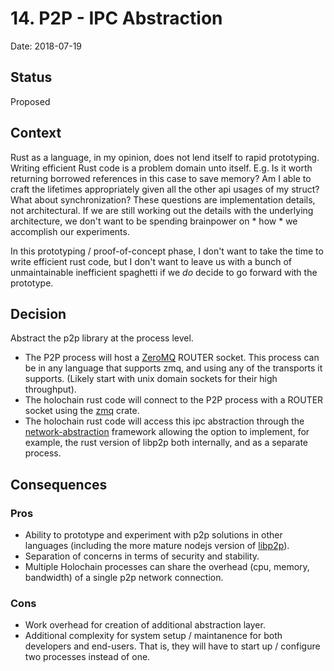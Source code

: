 # 14. P2P - IPC Abstraction

Date: 2018-07-19

## Status

Proposed

## Context

Rust as a language, in my opinion, does not lend itself to rapid prototyping. Writing efficient Rust code is a problem domain unto itself. E.g. Is it worth returning borrowed references in this case to save memory? Am I able to craft the lifetimes appropriately given all the other api usages of my struct? What about synchronization? These questions are implementation details, not architectural. If we are still working out the details with the underlying architecture, we don't want to be spending brainpower on * how * we accomplish our experiments.

In this prototyping / proof-of-concept phase, I don't want to take the time to write efficient rust code, but I don't want to leave us with a bunch of unmaintainable inefficient spaghetti if we *do* decide to go forward with the prototype.

## Decision

Abstract the p2p library at the process level.

- The P2P process will host a [ZeroMQ](http://zeromq.org/) ROUTER socket. This process can be in any language that supports zmq, and using any of the transports it supports. (Likely start with unix domain sockets for their high throughput).
- The holochain rust code will connect to the P2P process with a ROUTER socket using the [zmq](https://crates.io/crates/zmq) crate.
- The holochain rust code will access this ipc abstraction through the [network-abstraction](0007-abstraction-for-network-layer.md) framework allowing the option to implement, for example, the rust version of libp2p both internally, and as a separate process.

## Consequences

### Pros
* Ability to prototype and experiment with p2p solutions in other languages (including the more mature nodejs version of [libp2p](https://github.com/libp2p/js-libp2p)).
* Separation of concerns in terms of security and stability.
* Multiple Holochain processes can share the overhead (cpu, memory, bandwidth) of a single p2p network connection.

### Cons
* Work overhead for creation of additional abstraction layer.
* Additional complexity for system setup / maintanence for both developers and end-users. That is, they will have to start up / configure two processes instead of one.
